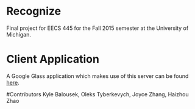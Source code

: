 # Recognize
Final project for EECS 445 for the Fall 2015 semester at the University of Michigan.

# Client Application

A Google Glass application which makes use of this server can be found [here](https://github.com/kbalouse/RecognizeClient).

#Contributors
Kyle Balousek, Oleks Tyberkevych, Joyce Zhang, Haizhou Zhao
